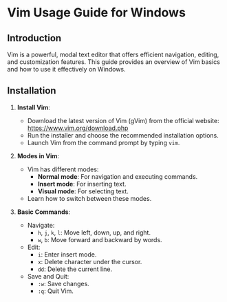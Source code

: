 # Vim Usage Guide for Windows

## Introduction

Vim is a powerful, modal text editor that offers efficient navigation, editing, and customization features. This guide provides an overview of Vim basics and how to use it effectively on Windows.

## Installation

1. **Install Vim**:
   - Download the latest version of Vim (gVim) from the official website: https://www.vim.org/download.php
   - Run the installer and choose the recommended installation options.
   - Launch Vim from the command prompt by typing `vim`.

2. **Modes in Vim**:
   - Vim has different modes:
     - **Normal mode**: For navigation and executing commands.
     - **Insert mode**: For inserting text.
     - **Visual mode**: For selecting text.
   - Learn how to switch between these modes.

3. **Basic Commands**:
   - Navigate:
     - `h`, `j`, `k`, `l`: Move left, down, up, and right.
     - `w`, `b`: Move forward and backward by words.
   - Edit:
     - `i`: Enter insert mode.
     - `x`: Delete character under the cursor.
     - `dd`: Delete the current line.
   - Save and Quit:
     - `:w`: Save changes.
     - `:q`: Quit Vim.
